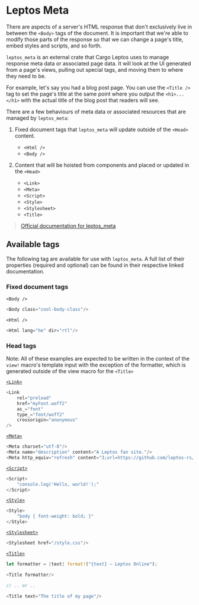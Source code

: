 # Leptos Meta

There are aspects of a server's HTML response that don't exclusively live in between the `<Body>` tags of the document. It is important that we're able to modify those parts of the response so that we can change a page's title, embed styles and scripts, and so forth.

`leptos_meta` is an external crate that Cargo Leptos uses to manage response meta data or associated page data. It will look at the UI generated from a page's views, pulling out special tags, and moving them to where they need to be. 

For example, let's say you had a blog post page. You can use the `<Title />` tag to set the page's title at the same point where you output the `<h1>...</h1>` with the actual title of the blog post that readers will see. 

There are a few behaviours of meta data or associated resources that are managed by `leptos_meta`:

1) Fixed document tags that `leptos_meta` will update outside of the `<Head>` content.
	- `<Html />`
	- `<Body />`

2) Content that will be hoisted from components and placed or updated in the `<Head>`
	- `<Link>`
	- `<Meta>`
	- `<Script>`
	- `<Style>`
	- `<Stylesheet>`
	- `<Title>`

>[Official documentation for leptos_meta](https://docs.rs/leptos_meta/0.1.3/leptos_meta/)

## Available tags

The following tag are available for use with `leptos_meta`. A full list of their properties (required and optional) can be found in their respective linked documentation.

### Fixed document tags

`<Body />`
```rust
<Body class="cool-body-class"/>
```

`<Html />` 
```rust
<Html lang="he" dir="rtl"/>
```

### Head tags

Note: All of these examples are expected to be written in the context of the `view!` macro's template input with the exception of the formatter, which is generated outside of the view macro for the `<Title>`

[`<Link>`](https://docs.rs/leptos_meta/0.1.3/leptos_meta/fn.Link.html)
```rust
<Link 
	rel="preload"
	href="myFont.woff2"
	as_="font"
	type_="font/woff2"
	crossorigin="anonymous"
/>
```

[`<Meta>`](https://docs.rs/leptos_meta/0.1.3/leptos_meta/fn.Meta.html)
```rust
<Meta charset="utf-8"/>
<Meta name="description" content="A Leptos fan site."/>
<Meta http_equiv="refresh" content="3;url=https://github.com/leptos-rs/leptos"/>
```

[`<Script>`](https://docs.rs/leptos_meta/0.1.3/leptos_meta/fn.Script.html)
```rust
<Script>
	"console.log('Hello, world!');"
</Script>
```

[`<Style>`](https://docs.rs/leptos_meta/0.1.3/leptos_meta/fn.Style.html)
```rust
<Style>
	"body { font-weight: bold; }"
</Style>
```

[`<Stylesheet>`](https://docs.rs/leptos_meta/0.1.3/leptos_meta/fn.Stylesheet.html)
```rust
<Stylesheet href="/style.css"/>
```

[`<Title>`](https://docs.rs/leptos_meta/0.1.3/leptos_meta/fn.Title.html)
```rust
let formatter = |text| format!("{text} — Leptos Online");

<Title formatter/>

// .. or ..

<Title text="The title of my page"/>

```


